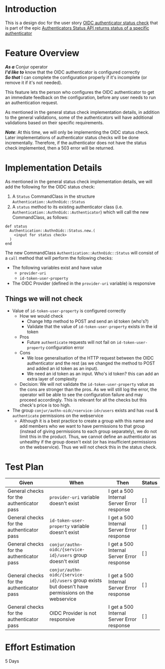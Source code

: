 # Introduction

This is a design doc for the user story [OIDC authenticator status check](https://github.com/cyberark/conjur/issues/1063) that is part of the epic [Authenticators Status API returns status of a specific authenticator](https://github.com/cyberark/conjur/issues/1062)

# Feature Overview

***As a*** Conjur operator\
***I'd like to*** know that the OIDC authenticator is configured correctly\
***So that*** I can complete the configuration properly if it's incomplete (or remove
it if it's not needed).

This feature lets the person who configures the OIDC authenticator to get an immediate feedback
on the configuration, before any user needs to run an authentication request.

As mentioned in the general status check implementation details, in addition to the general validations,
some of the authenticators will have additional validations based on their specific requirements.  

***Note***: At this time, we will only be implementing the OIDC status check. 
Later implementations of authenticator status checks will be done incrementally. 
Therefore, if the authenticator does not have the status check implemented, then a 503 error will 
be returned. 

# Implementation Details

As mentioned in the general status check implementation details, we will add the following for the 
OIDC status check:

1. A `Status` CommandClass in the structure `Authentication::AuthnOidc::Status`
1. A `status` method to its existing authenticator class (i.e. `Authentication::AuthnOidc::Authenticator`)
which will call the new CommandClass, as follows: 
 
 ```
 def status
   Authentication::AuthnOidc::Status.new.(
     <input for status check>
   )
 end
 ``` 

The new CommandClass `Authentication::AuthnOidc::Status` will consist of a
`call` method that will perform the following checks:

- The following variables exist and have value
    - `provider-uri`
    - `id-token-user-property`
- The OIDC Provider (defined in the `provider-uri` variable) is responsive

## Things we will not check
- Value of `id-token-user-property` is configured correctly
    - How we would check
        - Change http method to POST and send an id token (who's?)
        - Validate that the value of `id-token-user-property` exists in the id token
    - Pros
        - Future `authenticate` requests will not fail on `id-token-user-property` configuration 
        error
    - Cons
        - We lose generalisation of the HTTP request between the OIDC authenticator and the rest (as we changed the method to POST and added an id token as an input).
        - We need an id token as an input. Who's id token? this can add an extra layer of complexity 
    - Decision: We will not validate the `id-token-user-property` value as the cons are 
    stronger than the pros. As we will still log the error, the operator will be able to 
    see the configuration failure and may proceed accordingly. This is relevant for all the 
    checks but this check's price is too high.
- The group `conjur/authn-oidc/<service-id>/users` exists and has `read` & `authenticate` 
permissions on the webservice
    - Although it is a best practice to create a group with this name and add members who we want to have permissions to that group
    (instead of giving permissions to each group separately), we do not limit this in the product. Thus, we cannot define an
    authenticator as unhealthy if the group doesn't exist (or has insufficient permissions on the webservice). Thus we will
    not check this in the status check.
# Test Plan

| **Given**                                 | **When**                                                                                           | **Then**                                   | **Status** |
|-------------------------------------------|----------------------------------------------------------------------------------------------------|--------------------------------------------|------------|
| General checks for the authenticator pass | `provider-uri` variable doesn't exist                                                              | I get a 500 Internal Server Error response | [ ]        |
| General checks for the authenticator pass | `id-token-user-property` variable doesn't exist                                                    | I get a 500 Internal Server Error response | [ ]        |
| General checks for the authenticator pass | `conjur/authn-oidc/{service-id}/users` group doesn't exist                                         | I get a 500 Internal Server Error response | [ ]        |
| General checks for the authenticator pass | `conjur/authn-oidc/{service-id}/users` group exists but doesn't have permissions on the webservice | I get a 500 Internal Server Error response | [ ]        |
| General checks for the authenticator pass | OIDC Provider is not responsive                                                                    | I get a 500 Internal Server Error response | [ ]        |

# Effort Estimation

5 Days
